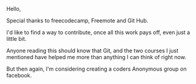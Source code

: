 Hello, 

Special thanks to freecodecamp, Freemote and Git Hub. 

I'd like to find a way to contribute, once all this work pays off, even just a little bit. 

Anyone reading this should know that Git, and the two courses I just mentioned have helped me more than anything I can think of right now. 

But then again, I'm considering creating a coders Anonymous group on facebook. 
